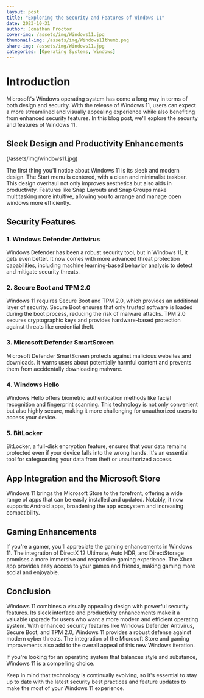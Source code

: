 ```yaml
---
layout: post
title: "Exploring the Security and Features of Windows 11"
date: 2023-10-31
author: Jonathan Proctor
cover-img: /assets/img/Windows11.jpg
thumbnail-img: /assets/img/Windows11thumb.png
share-img: /assets/img/Windows11.jpg
categories: [Operating Systems, Windows]
---
```


# Introduction

Microsoft's Windows operating system has come a long way in terms of both design and security. With the release of Windows 11, users can expect a more streamlined and visually appealing experience while also benefiting from enhanced security features. In this blog post, we'll explore the security and features of Windows 11.

## **Sleek Design and Productivity Enhancements**

(/assets/img/windows11.jpg)

The first thing you'll notice about Windows 11 is its sleek and modern design. The Start menu is centered, with a clean and minimalist taskbar. This design overhaul not only improves aesthetics but also aids in productivity. Features like Snap Layouts and Snap Groups make multitasking more intuitive, allowing you to arrange and manage open windows more efficiently.

## **Security Features**

### **1. Windows Defender Antivirus**

Windows Defender has been a robust security tool, but in Windows 11, it gets even better. It now comes with more advanced threat protection capabilities, including machine learning-based behavior analysis to detect and mitigate security threats.

### **2. Secure Boot and TPM 2.0**

Windows 11 requires Secure Boot and TPM 2.0, which provides an additional layer of security. Secure Boot ensures that only trusted software is loaded during the boot process, reducing the risk of malware attacks. TPM 2.0 secures cryptographic keys and provides hardware-based protection against threats like credential theft.

### **3. Microsoft Defender SmartScreen**

Microsoft Defender SmartScreen protects against malicious websites and downloads. It warns users about potentially harmful content and prevents them from accidentally downloading malware.

### **4. Windows Hello**

Windows Hello offers biometric authentication methods like facial recognition and fingerprint scanning. This technology is not only convenient but also highly secure, making it more challenging for unauthorized users to access your device.

### **5. BitLocker**

BitLocker, a full-disk encryption feature, ensures that your data remains protected even if your device falls into the wrong hands. It's an essential tool for safeguarding your data from theft or unauthorized access.

## **App Integration and the Microsoft Store**

Windows 11 brings the Microsoft Store to the forefront, offering a wide range of apps that can be easily installed and updated. Notably, it now supports Android apps, broadening the app ecosystem and increasing compatibility.

## **Gaming Enhancements**

If you're a gamer, you'll appreciate the gaming enhancements in Windows 11. The integration of DirectX 12 Ultimate, Auto HDR, and DirectStorage promises a more immersive and responsive gaming experience. The Xbox app provides easy access to your games and friends, making gaming more social and enjoyable.

## **Conclusion**

Windows 11 combines a visually appealing design with powerful security features. Its sleek interface and productivity enhancements make it a valuable upgrade for users who want a more modern and efficient operating system. With enhanced security features like Windows Defender Antivirus, Secure Boot, and TPM 2.0, Windows 11 provides a robust defense against modern cyber threats. The integration of the Microsoft Store and gaming improvements also add to the overall appeal of this new Windows iteration.

If you're looking for an operating system that balances style and substance, Windows 11 is a compelling choice.

Keep in mind that technology is continually evolving, so it's essential to stay up to date with the latest security best practices and feature updates to make the most of your Windows 11 experience.
